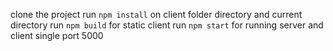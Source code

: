 clone the project
run `npm install` on client folder directory and current directory
run `npm build` for static client
run `npm start` for running server and client single port 5000